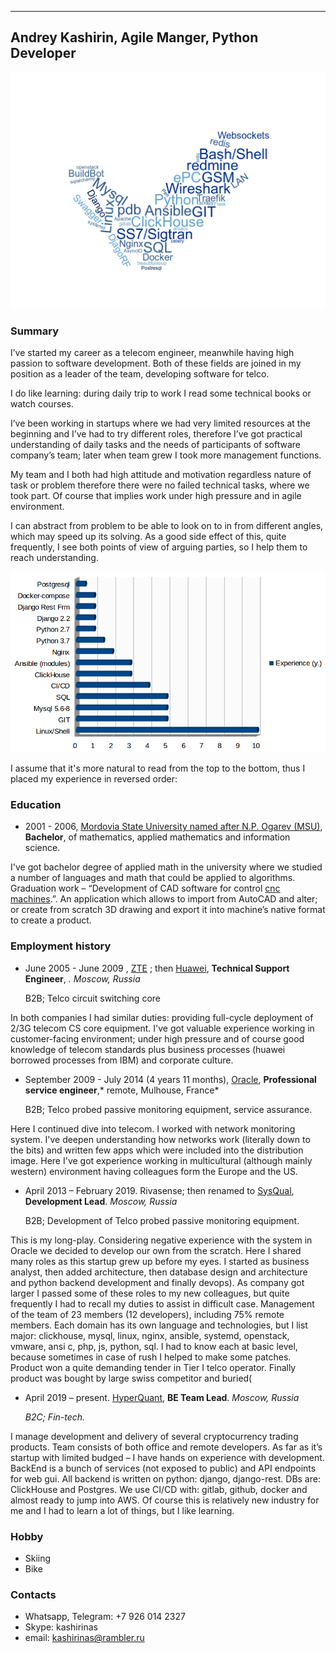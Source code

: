   -----------------------------------------------------------
  Andrey Kashirin, Agile Manger, Python Developer
  -----------------------------------------------------------

![technologies tags](/tags.png)
### Summary

I’ve started my career as a telecom engineer, meanwhile having high
passion to software development. Both of these fields are joined in my
position as a leader of the team, developing software for telco.

I do like learning: during daily trip to work I read some technical
books or watch courses.

I’ve been working in startups where we had very limited resources at the
beginning and I’ve had to try different roles, therefore I’ve got
practical understanding of daily tasks and the needs of participants of
software company’s team; later when team grew I took more management
functions.

My team and I both had high attitude and motivation regardless nature of
task or problem therefore there were no failed technical tasks, where we
took part. Of course that implies work under high pressure and in agile
environment.

I can abstract from problem to be able to look on to in from different
angles, which may speed up its solving. As a good side effect of this,
quite frequently, I see both points of view of arguing parties, so I
help them to reach understanding.

![experience](/expeience.png)

I assume that it's more natural to read from the top to the bottom, thus
I placed my experience in reversed order:

### Education

-   2001 - 2006, [Mordovia State University named after N.P.
    Ogarev (MSU)](https://www.mrsu.ru/en/), **Bachelor**, of
    mathematics, applied mathematics and information science.

I've got bachelor degree of applied math in the university where we
studied a number of languages and math that could be applied to
algorithms. Graduation work – “Development of CAD software for control
[cnc machines](https://en.wikipedia.org/wiki/Numerical_control).”. An
application which allows to import from AutoCAD and alter; or create
from scratch 3D drawing and export it into machine’s native format to
create a product.

### Employment history

-   June 2005 - June 2009 , [ZTE](https://www.zte.com.cn/global/) ; then
    [Huawei](https://www.huawei.com/), **Technical Support Engineer**,
    *. Moscow, Russia*

    B2B; Telco circuit switching core

In both companies I had similar duties: providing full-cycle deployment
of 2/3G telecom CS core equipment. I've got valuable experience working
in customer-facing environment; under high pressure and of course good
knowledge of telecom standards plus business processes (huawei borrowed
processes from IBM) and corporate culture.

-   September 2009 - July 2014 (4 years 11 months),
    [Oracle](https://www.oracle.com/industries/communications/solutions.html),
    **Professional service engineer**,* remote, Mulhouse, France*

    B2B; Telco probed passive monitoring equipment, service assurance.

Here I continued dive into telecom. I worked with network monitoring
system. I've deepen understanding how networks work (literally down to
the bits) and written few apps which were included into the distribution
image. Here I've got experience working in multicultural (although
mainly western) environment having colleagues form the Europe and the
US.

-   April 2013 – February 2019. Rivasense; then renamed to
    [SysQual](http://sysqual.net/), **Development Lead**. *Moscow,
    Russia*

    B2B; Development of Telco probed passive monitoring equipment.

This is my long-play. Considering negative experience with the system in
Oracle we decided to develop our own from the scratch. Here I shared
many roles as this startup grew up before my eyes. I started as business
analyst, then added architecture, then database design and architecture
and python backend development and finally devops). As company got
larger I passed some of these roles to my new colleagues, but quite
frequently I had to recall my duties to assist in difficult case.
Management of the team of 23 members (12 developers), including 75%
remote members. Each domain has its own language and technologies, but I
list major: clickhouse, mysql, linux, nginx, ansible, systemd,
openstack, vmware, ansi c, php, js, python, sql. I had to know each at
basic level, because sometimes in case of rush I helped to make some
patches. Product won a quite demanding tender in Tier I telco operator.
Finally product was bought by large swiss competitor and buried(

-   April 2019 – present. [HyperQuant](https://hyperquant.net/), **BE
    Team Lead**. *Moscow, Russia*

    *B2C; Fin-tech.*

I manage development and delivery of several cryptocurrency trading
products. Team consists of both office and remote developers. As far as
it’s startup with limited budged – I have hands on experience with
development. BackEnd is a bunch of services (not exposed to public) and
API endpoints for web gui. All backend is written on python: django,
django-rest. DBs are: ClickHouse and Postgres. We use CI/CD with:
gitlab, github, docker and almost ready to jump into AWS. Of course this
is relatively new industry for me and I had to learn a lot of things,
but I like learning.


### Hobby

-   Skiing
-   Bike

### Contacts

* Whatsapp, Telegram: +7 926 014 2327
* Skype: kashirinas
* email: kashirinas@rambler.ru

